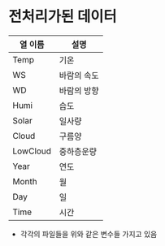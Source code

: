 # 전처리가된 데이터
|열 이름|설명|
|-------|---|
|Temp|기온|
|WS|바람의 속도|
|WD|바람의 방향|
|Humi|습도|
|Solar|일사량|
|Cloud|구름양|
|LowCloud|중하층운량|
|Year|연도|
|Month|월|
|Day|일|
|Time|시간|
- 각각의 파일들을 위와 같은 변수들 가지고 있음


